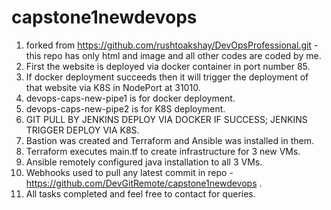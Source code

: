 # capstone1newdevops
1. forked from https://github.com/rushtoakshay/DevOpsProfessional.git - this repo has only html and image and all other codes are coded by me.
2. First the website is deployed via docker container in  port number 85.
3. If docker deployment succeeds then it will trigger the deployment of that website via K8S in NodePort at 31010.
4. devops-caps-new-pipe1 is for docker deployment.
5. devops-caps-new-pipe2 is for K8S deployment.
6. GIT PULL BY JENKINS DEPLOY VIA DOCKER IF SUCCESS; JENKINS TRIGGER DEPLOY VIA K8S.
7. Bastion was created and Terraform and Ansible was installed in them.
8. Terraform executes main.tf to create infrastructure for 3 new VMs.
9. Ansible remotely configured java installation to all 3 VMs.
10. Webhooks used to pull any latest commit in repo - https://github.com/DevGitRemote/capstone1newdevops .
11. All tasks completed and feel free to contact for queries.
